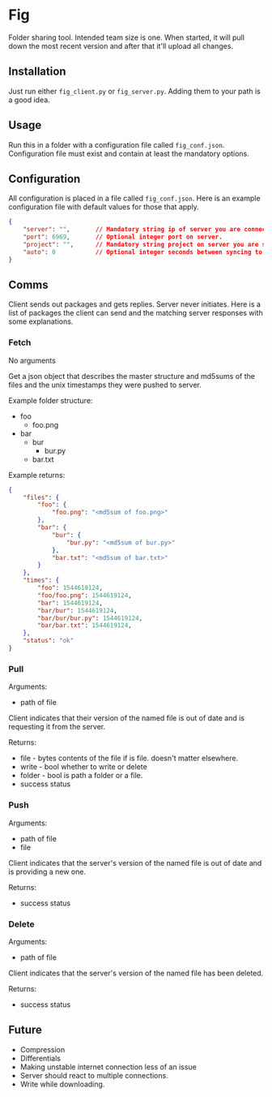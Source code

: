 # Fig

Folder sharing tool. Intended team size is one. When started, it will pull down the most recent version and after that it'll upload all changes.

## Installation

Just run either `fig_client.py` or `fig_server.py`. Adding them to your path is a good idea.

## Usage

Run this in a folder with a configuration file called `fig_conf.json`. Configuration file must exist and contain at least the mandatory options.

## Configuration

All configuration is placed in a file called `fig_conf.json`. Here is an example configuration file with default values for those that apply.

```json
{
	"server": "",		// Mandatory string ip of server you are connecting to.
	"port": 6969,		// Optional integer port on server.
	"project": "",		// Mandatory string project on server you are syncing to.
	"auto": 0			// Optional integer seconds between syncing to server. 0 disables automatic synchronization entirely.
}
```

## Comms

Client sends out packages and gets replies. Server never initiates. Here is a list of packages the client can send and the matching server responses with some explanations.

### Fetch

No arguments

Get a json object that describes the master structure and md5sums of the files and the unix timestamps they were pushed to server.

Example folder structure:

* foo
	* foo.png
* bar
	* bur
		* bur.py
	* bar.txt

Example returns:

```json
{
	"files": {
		"foo": {
			"foo.png": "<md5sum of foo.png>"
		},
		"bar": {
			"bur": {
				"bur.py": "<md5sum of bur.py>"
			},
			"bar.txt": "<md5sum of bar.txt>"
		}
	},
	"times": {
		"foo": 1544619124,
		"foo/foo.png": 1544619124,
		"bar": 1544619124,
		"bar/bur": 1544619124,
		"bar/bur/bur.py": 1544619124,
		"bar/bar.txt": 1544619124,
	},
	"status": "ok"
}
```

### Pull

Arguments:

* path of file

Client indicates that their version of the named file is out of date and is requesting it from the server.

Returns:

* file - bytes contents of the file if is file. doesn't matter elsewhere.
* write - bool whether to write or delete
* folder - bool is path a folder or a file.
* success status

### Push

Arguments:

* path of file
* file

Client indicates that the server's version of the named file is out of date and is providing a new one.

Returns:

* success status

### Delete

Arguments:

* path of file

Client indicates that the server's version of the named file has been deleted.

Returns:

* success status

## Future

* Compression
* Differentials
* Making unstable internet connection less of an issue
* Server should react to multiple connections.
* Write while downloading.
